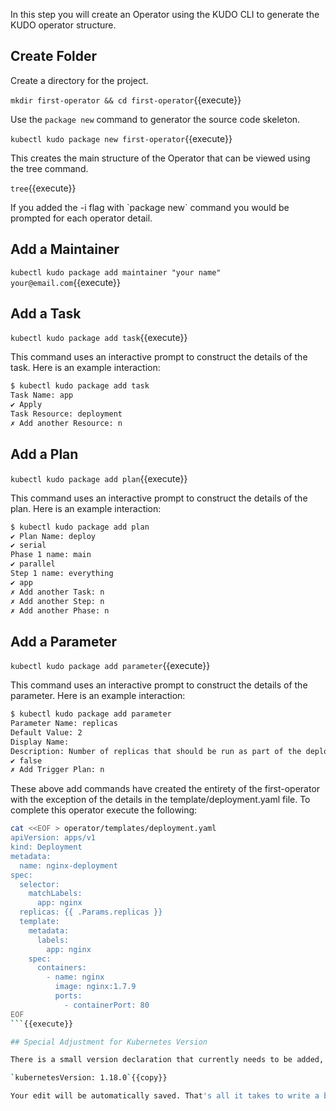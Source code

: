In this step you will create an Operator using the KUDO CLI to generate the KUDO operator structure.

## Create Folder

Create a directory for the project.

`mkdir first-operator && cd first-operator`{{execute}}

Use the `package new` command to generator the source code skeleton.

`kubectl kudo package new first-operator`{{execute}}

This creates the main structure of the Operator that can be viewed using the tree command.

`tree`{{execute}}

<div class="w3-panel w3-green">
  <p>If you added the -i flag with `package new` command you would be prompted for each operator detail.</p>
</div>

## Add a Maintainer

`kubectl kudo package add maintainer "your name" your@email.com`{{execute}}

## Add a Task

`kubectl kudo package add task`{{execute}}

This command uses an interactive prompt to construct the details of the task. Here is an example interaction:

```bash
$ kubectl kudo package add task
Task Name: app
✔ Apply
Task Resource: deployment
✗ Add another Resource: n
```

## Add a Plan

`kubectl kudo package add plan`{{execute}}

This command uses an interactive prompt to construct the details of the plan. Here is an example interaction:

```bash
$ kubectl kudo package add plan
✔ Plan Name: deploy
✔ serial
Phase 1 name: main
✔ parallel
Step 1 name: everything
✔ app
✗ Add another Task: n
✗ Add another Step: n
✗ Add another Phase: n
```

## Add a Parameter

`kubectl kudo package add parameter`{{execute}}

This command uses an interactive prompt to construct the details of the parameter. Here is an example interaction:

```bash
$ kubectl kudo package add parameter
Parameter Name: replicas
Default Value: 2
Display Name:
Description: Number of replicas that should be run as part of the deployment
✔ false
✗ Add Trigger Plan: n
```

These above add commands have created the entirety of the first-operator with the exception of the details in the template/deployment.yaml file. To complete this operator execute the following:

```bash
cat <<EOF > operator/templates/deployment.yaml
apiVersion: apps/v1
kind: Deployment
metadata:
  name: nginx-deployment
spec:
  selector:
    matchLabels:
      app: nginx
  replicas: {{ .Params.replicas }}
  template:
    metadata:
      labels:
        app: nginx
    spec:
      containers:
        - name: nginx
          image: nginx:1.7.9
          ports:
            - containerPort: 80
EOF
```{{execute}}

## Special Adjustment for Kubernetes Version

There is a small version declaration that currently needs to be added, [but will soon not be necessary.](https://github.com/kudobuilder/kudo/issues/1419). Open the `operator/operator.yaml`{{open}} file just after the `kudoVersion: 0.10.0` line. Add this line:

`kubernetesVersion: 1.18.0`{{copy}}

Your edit will be automatically saved. That's all it takes to write a basic KUDO Operator. In the next steps well package it up and run the Operator.

